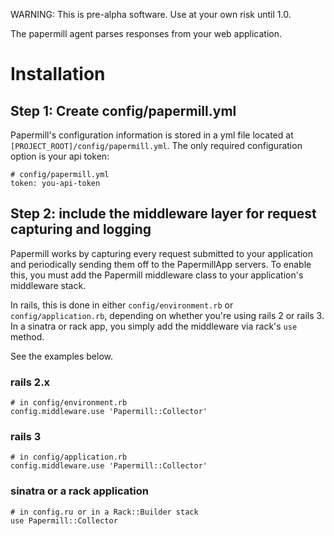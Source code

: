 
WARNING: This is pre-alpha software. Use at your own risk until 1.0.

The papermill agent parses responses from your web application.

# Installation #

## Step 1: Create config/papermill.yml ##

Papermill's configuration information is stored in a yml file located at 
`[PROJECT_ROOT]/config/papermill.yml`. The only required configuration
option is your api token:

    # config/papermill.yml
    token: you-api-token
    
## Step 2: include the middleware layer for request capturing and logging ##

Papermill works by capturing every request submitted to your application and 
periodically sending them off to the PapermillApp servers. To enable this,
you must add the Papermill middleware class to your application's middleware
stack.

In rails, this is done in either `config/environment.rb` or `config/application.rb`,
depending on whether you're using rails 2 or rails 3. In a sinatra or rack app,
you simply add the middleware via rack's `use` method.

See the examples below.

### rails 2.x ###
    # in config/environment.rb
    config.middleware.use 'Papermill::Collector'

### rails 3 ###
    # in config/application.rb
    config.middleware.use 'Papermill::Collector'

### sinatra or a rack application ###
    # in config.ru or in a Rack::Builder stack
    use Papermill::Collector


